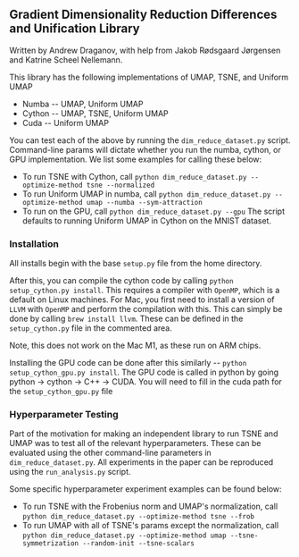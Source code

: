 ## Gradient Dimensionality Reduction Differences and Unification Library
Written by Andrew Draganov, with help from Jakob Rødsgaard Jørgensen and Katrine Scheel Nellemann.

This library has the following implementations of UMAP, TSNE, and Uniform UMAP
 - Numba \-\- UMAP, Uniform UMAP
 - Cython \-\- UMAP, TSNE, Uniform UMAP
 - Cuda \-\- Uniform UMAP

You can test each of the above by running the `dim_reduce_dataset.py` script. Command-line params
will dictate whether you run the numba, cython, or GPU implementation. We list some examples
for calling these below:
 - To run TSNE with Cython, call `python dim_reduce_dataset.py --optimize-method tsne --normalized`
 - To run Uniform UMAP in numba, call `python dim_reduce_dataset.py --optimize-method umap --numba --sym-attraction`
 - To run on the GPU, call `python dim_reduce_dataset.py --gpu`
The script defaults to running Uniform UMAP in Cython on the MNIST dataset.

### Installation

All installs begin with the base `setup.py` file from the home directory.

After this, you can compile the cython code by calling `python setup_cython.py install`. This requires
a compiler with `OpenMP`, which is a default on Linux machines. For Mac, you first need to install a
version of `LLVM` with `OpenMP` and perform the compilation with this. This can simply be done
by calling `brew install llvm`. These can be defined in the `setup_cython.py` file in the commented area.

Note, this does not work on the Mac M1, as these run on ARM chips.

Installing the GPU code can be done after this similarly -- `python setup_cython_gpu.py install`.
The GPU code is called in python by going python -> cython -> C++ -> CUDA.
You will need to fill in the cuda path for the `setup_cython_gpu.py` file

### Hyperparameter Testing

Part of the motivation for making an independent library to run TSNE and UMAP was to test all
of the relevant hyperparameters. These can be evaluated using the other command-line parameters
in `dim_reduce_dataset.py`. All experiments in the paper can be reproduced using the
`run_analysis.py` script.

Some specific hyperparameter experiment examples can be found below:
 - To run TSNE with the Frobenius norm and UMAP's normalization, call
   `python dim_reduce_dataset.py --optimize-method tsne --frob`
 - To run UMAP with all of TSNE's params except the normalization, call
   `python dim_reduce_dataset.py --optimize-method umap --tsne-symmetrization --random-init
    --tsne-scalars`

